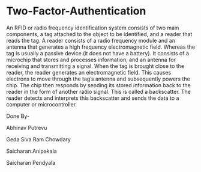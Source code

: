 # Two-Factor-Authentication


An RFID or radio frequency identification system consists of two main components, a
tag attached to the object to be identified, and a reader that reads the tag.
A reader consists of a radio frequency module and an antenna that generates a high
frequency electromagnetic field. Whereas the tag is usually a passive device (it does
not have a battery). It consists of a microchip that stores and processes information,
and an antenna for receiving and transmitting a signal.
When the tag is brought close to the reader, the reader generates an electromagnetic
field. This causes electrons to move through the tag’s antenna and subsequently
powers the chip.
The chip then responds by sending its stored information back to the reader in the
form of another radio signal. This is called a backscatter. The reader detects and
interprets this backscatter and sends the data to a computer or microcontroller.

Done By- 

Abhinav Putrevu

Geda Siva Ram Chowdary

Saicharan Anipakala

Saicharan Pendyala
